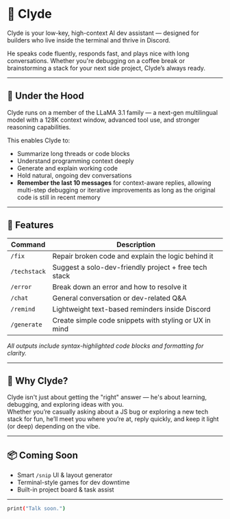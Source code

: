 # 🤖 Clyde

Clyde is your low-key, high-context AI dev assistant — designed for builders who live inside the terminal and thrive in Discord.

He speaks code fluently, responds fast, and plays nice with long conversations. Whether you're debugging on a coffee break or brainstorming a stack for your next side project, Clyde’s always ready.

---

## 🧠 Under the Hood

Clyde runs on a member of the LLaMA 3.1 family — a next-gen multilingual model with a 128K context window, advanced tool use, and stronger reasoning capabilities.

This enables Clyde to:
- Summarize long threads or code blocks
- Understand programming context deeply
- Generate and explain working code
- Hold natural, ongoing dev conversations  
- **Remember the last 10 messages** for context-aware replies, allowing multi-step debugging or iterative improvements as long as the original code is still in recent memory

---

## 🧰 Features

| Command        | Description                                              |
|----------------|----------------------------------------------------------|
| `/fix`         | Repair broken code and explain the logic behind it       |
| `/techstack`   | Suggest a solo-dev-friendly project + free tech stack    |
| `/error`       | Break down an error and how to resolve it                |
| `/chat`        | General conversation or dev-related Q&A                  |
| `/remind`      | Lightweight text-based reminders inside Discord          |
| `/generate`    | Create simple code snippets with styling or UX in mind   |

*All outputs include syntax-highlighted code blocks and formatting for clarity.*

---

## 🧩 Why Clyde?

Clyde isn't just about getting the "right" answer — he's about learning, debugging, and exploring ideas with you.  
Whether you’re casually asking about a JS bug or exploring a new tech stack for fun, he’ll meet you where you’re at, reply quickly, and keep it light (or deep) depending on the vibe.

---

## 📦 Coming Soon

- Smart `/snip` UI & layout generator
- Terminal-style games for dev downtime
- Built-in project board & task assist

---

```bash
print("Talk soon.")
